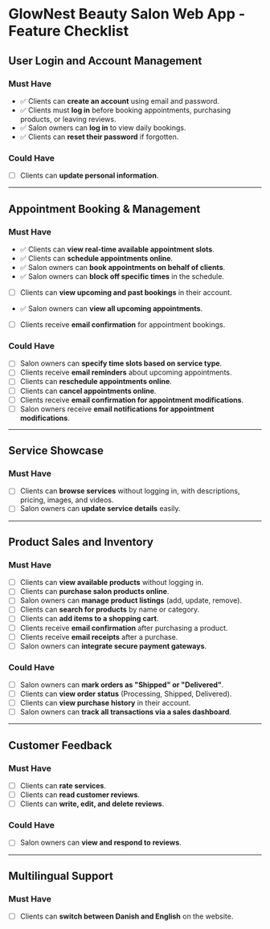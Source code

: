 # GlowNest Beauty Salon Web App - Feature Checklist

## User Login and Account Management

### Must Have
- ✅ Clients can **create an account** using email and password.
- ✅ Clients must **log in** before booking appointments, purchasing products, or leaving reviews.
- ✅ Salon owners can **log in** to view daily bookings.
- ✅ Clients can **reset their password** if forgotten.

### Could Have
- [ ] Clients can **update personal information**.

---

## Appointment Booking & Management

### Must Have
- ✅ Clients can **view real-time available appointment slots**.
- ✅ Clients can **schedule appointments online**.
- ✅ Salon owners can **book appointments on behalf of clients**.
- ✅ Salon owners can **block off specific times** in the schedule.
- [ ] Clients can **view upcoming and past bookings** in their account.
- ✅ Salon owners can **view all upcoming appointments**.
- [ ] Clients receive **email confirmation** for appointment bookings.

### Could Have
- [ ] Salon owners can **specify time slots based on service type**.
- [ ] Clients receive **email reminders** about upcoming appointments.
- [ ] Clients can **reschedule appointments online**.
- [ ] Clients can **cancel appointments online**.
- [ ] Clients receive **email confirmation for appointment modifications**.
- [ ] Salon owners receive **email notifications for appointment modifications**.

---

## Service Showcase

### Must Have
- [ ] Clients can **browse services** without logging in, with descriptions, pricing, images, and videos.
- [ ] Salon owners can **update service details** easily.

---

## Product Sales and Inventory

### Must Have
- [ ] Clients can **view available products** without logging in.
- [ ] Clients can **purchase salon products online**.
- [ ] Salon owners can **manage product listings** (add, update, remove).
- [ ] Clients can **search for products** by name or category.
- [ ] Clients can **add items to a shopping cart**.
- [ ] Clients receive **email confirmation** after purchasing a product.
- [ ] Clients receive **email receipts** after a purchase.
- [ ] Salon owners can **integrate secure payment gateways**.

### Could Have
- [ ] Salon owners can **mark orders as "Shipped" or "Delivered"**.
- [ ] Clients can **view order status** (Processing, Shipped, Delivered).
- [ ] Clients can **view purchase history** in their account.
- [ ] Salon owners can **track all transactions via a sales dashboard**.

---

## Customer Feedback

### Must Have
- [ ] Clients can **rate services**.
- [ ] Clients can **read customer reviews**.
- [ ] Clients can **write, edit, and delete reviews**.

### Could Have
- [ ] Salon owners can **view and respond to reviews**.

---

## Multilingual Support

### Must Have
- [ ] Clients can **switch between Danish and English** on the website.

